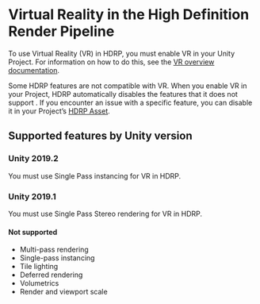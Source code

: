 # Virtual Reality in the High Definition Render Pipeline

To use Virtual Reality (VR) in HDRP, you must enable VR in your Unity Project. For information on how to do this, see the [VR overview documentation](https://docs.unity3d.com/Manual/VROverview.html).

Some HDRP features are not compatible with VR. When you enable VR in your Project, HDRP automatically disables the features that it does not support . If you encounter an issue with a specific feature, you can disable it in your Project’s [HDRP Asset](HDRP-Asset.html).

## Supported features by Unity version

### Unity 2019.2

You must use Single Pass instancing for VR in HDRP.

### Unity 2019.1

You must use Single Pass Stereo rendering for VR in HDRP.

#### Not supported

- Multi-pass rendering
- Single-pass instancing
- Tile lighting
- Deferred rendering
- Volumetrics
- Render and viewport scale